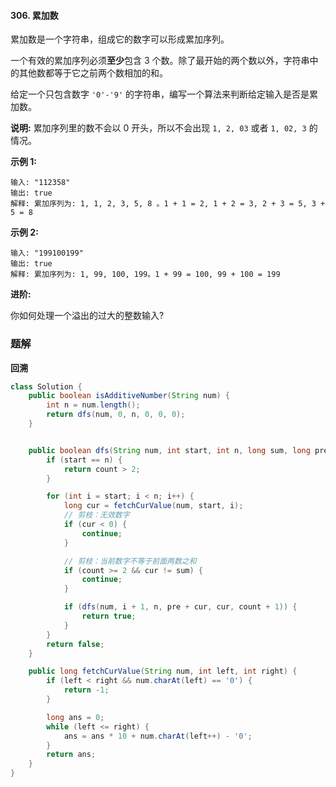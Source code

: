 #### 306. 累加数

累加数是一个字符串，组成它的数字可以形成累加序列。

一个有效的累加序列必须**至少**包含 3 个数。除了最开始的两个数以外，字符串中的其他数都等于它之前两个数相加的和。

给定一个只包含数字 `'0'-'9'` 的字符串，编写一个算法来判断给定输入是否是累加数。

**说明:** 累加序列里的数不会以 0 开头，所以不会出现 `1, 2, 03` 或者 `1, 02, 3` 的情况。

**示例 1:**

```shell
输入: "112358"
输出: true 
解释: 累加序列为: 1, 1, 2, 3, 5, 8 。1 + 1 = 2, 1 + 2 = 3, 2 + 3 = 5, 3 + 5 = 8
```

**示例 2:**

```shell
输入: "199100199"
输出: true 
解释: 累加序列为: 1, 99, 100, 199。1 + 99 = 100, 99 + 100 = 199
```

**进阶:**

你如何处理一个溢出的过大的整数输入?

### 题解

**回溯**

```java
class Solution {
    public boolean isAdditiveNumber(String num) {
        int n = num.length();
        return dfs(num, 0, n, 0, 0, 0);
    }


    public boolean dfs(String num, int start, int n, long sum, long pre, int count) {
        if (start == n) {
            return count > 2;
        }

        for (int i = start; i < n; i++) {
            long cur = fetchCurValue(num, start, i);
            // 剪枝：无效数字
            if (cur < 0) {
                continue;
            }

            // 剪枝：当前数字不等于前面两数之和
            if (count >= 2 && cur != sum) {
                continue;
            }

            if (dfs(num, i + 1, n, pre + cur, cur, count + 1)) {
                return true;
            }
        }
        return false;
    }

    public long fetchCurValue(String num, int left, int right) {
        if (left < right && num.charAt(left) == '0') {
            return -1;
        }

        long ans = 0;
        while (left <= right) {
            ans = ans * 10 + num.charAt(left++) - '0';
        }
        return ans;
    }
}
```

